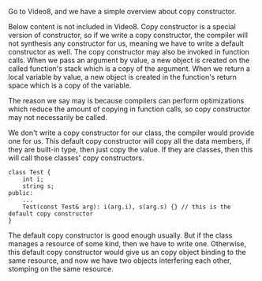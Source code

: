 
Go to Video8, and we have a simple overview about copy constructor.

Below content is not included in Video8.
Copy constructor is a special version of constructor, so if we write a copy constructor, the compiler will not synthesis any constructor for us, meaning we have to write a default constructor as well.
The copy constructor may also be invoked in function calls.
When we pass an argument by value, a new object is created on the called function's stack which is a copy of the argument.
When we return a local variable by value, a new object is created in the function's return space which is a copy of the variable.

The reason we say may is because compilers can perform optimizations which reduce the amount of copying in function calls, so copy constructor may not necessarily be called.

We don't write a copy constructor for our class, the compiler would provide one for us. This default copy constructor will copy all the data members, if they are built-in type, then just copy the value. If they are classes, then this will call those classes' copy constructors.
```
class Test {
	int i;
	string s;
public:
	...
	Test(const Test& arg): i(arg.i), s(arg.s) {} // this is the default copy constructor
}
```

The default copy constructor is good enough usually. But if the class manages a resource of some kind, then we have to write one. Otherwise, this default copy constructor would give us an copy object binding to the same resource, and now we have two objects interfering each other, stomping on the same resource.